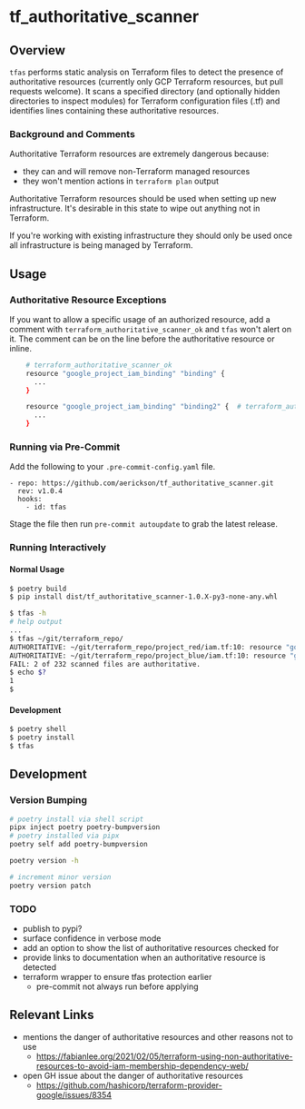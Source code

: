 # tf_authoritative_scanner

## Overview

`tfas` performs static analysis on Terraform files to detect the presence of authoritative resources (currently only GCP Terraform resources, but pull requests welcome). It scans a specified directory (and optionally hidden directories to inspect modules) for Terraform configuration files (.tf) and identifies lines containing these authoritative resources.

### Background and Comments

Authoritative Terraform resources are extremely dangerous because:
- they can and will remove non-Terraform managed resources
- they won't mention actions in `terraform plan` output

Authoritative Terraform resources should be used when setting up new infrastructure. It's desirable in this state to wipe out anything not in Terraform.

If you're working with existing infrastructure they should only be used once all infrastructure is being managed by Terraform.



## Usage

### Authoritative Resource Exceptions

If you want to allow a specific usage of an authorized resource, add a comment with `terraform_authoritative_scanner_ok` and `tfas` won't alert on it. The comment can be on the line before the authoritative resource or inline.

```bash
    # terraform_authoritative_scanner_ok
    resource "google_project_iam_binding" "binding" {
      ...
    }

    resource "google_project_iam_binding" "binding2" {  # terraform_authoritative_scanner_ok
      ...
    }
```

### Running via Pre-Commit

Add the following to your `.pre-commit-config.yaml` file.

```
- repo: https://github.com/aerickson/tf_authoritative_scanner.git
  rev: v1.0.4
  hooks:
    - id: tfas
```

Stage the file then run `pre-commit autoupdate` to grab the latest release.

### Running Interactively

#### Normal Usage

```bash
$ poetry build
$ pip install dist/tf_authoritative_scanner-1.0.X-py3-none-any.whl

$ tfas -h
# help output
...
$ tfas ~/git/terraform_repo/
AUTHORITATIVE: ~/git/terraform_repo/project_red/iam.tf:10: resource "google_project_iam_binding" "compute_admin" {
AUTHORITATIVE: ~/git/terraform_repo/project_blue/iam.tf:10: resource "google_project_iam_binding" "compute_admin" {
FAIL: 2 of 232 scanned files are authoritative.
$ echo $?
1
$
```

#### Development

```bash
$ poetry shell
$ poetry install
$ tfas
```

## Development

### Version Bumping

```bash
# poetry install via shell script
pipx inject poetry poetry-bumpversion
# poetry installed via pipx
poetry self add poetry-bumpversion

poetry version -h

# increment minor version
poetry version patch
```

### TODO

- publish to pypi?
- surface confidence in verbose mode
- add an option to show the list of authoritative resources checked for
- provide links to documentation when an authoritative resource is detected
- terraform wrapper to ensure tfas protection earlier
  - pre-commit not always run before applying

## Relevant Links

- mentions the danger of authoritative resources and other reasons not to use
  - https://fabianlee.org/2021/02/05/terraform-using-non-authoritative-resources-to-avoid-iam-membership-dependency-web/
- open GH issue about the danger of authoritative resources
  - https://github.com/hashicorp/terraform-provider-google/issues/8354
